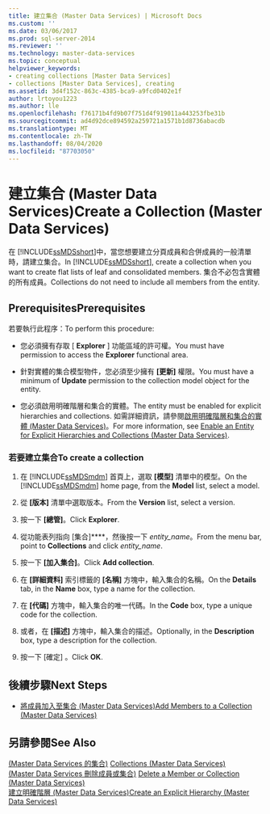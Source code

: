 ```yaml
---
title: 建立集合 (Master Data Services) | Microsoft Docs
ms.custom: ''
ms.date: 03/06/2017
ms.prod: sql-server-2014
ms.reviewer: ''
ms.technology: master-data-services
ms.topic: conceptual
helpviewer_keywords:
- creating collections [Master Data Services]
- collections [Master Data Services], creating
ms.assetid: 3d4f152c-863c-4385-bca9-a9fcd0402e1f
author: lrtoyou1223
ms.author: lle
ms.openlocfilehash: f76171b4fd9b07f751d4f919011a443253fbe31b
ms.sourcegitcommit: ad4d92dce894592a259721a1571b1d8736abacdb
ms.translationtype: MT
ms.contentlocale: zh-TW
ms.lasthandoff: 08/04/2020
ms.locfileid: "87703050"
---
```

# <a name="create-a-collection-master-data-services"></a><span data-ttu-id="d2f63-102">建立集合 (Master Data Services)</span><span class="sxs-lookup"><span data-stu-id="d2f63-102">Create a Collection (Master Data Services)</span></span>
  <span data-ttu-id="d2f63-103">在 [!INCLUDE[ssMDSshort](../includes/ssmdsshort-md.md)]中，當您想要建立分頁成員和合併成員的一般清單時，請建立集合。</span><span class="sxs-lookup"><span data-stu-id="d2f63-103">In [!INCLUDE[ssMDSshort](../includes/ssmdsshort-md.md)], create a collection when you want to create flat lists of leaf and consolidated members.</span></span> <span data-ttu-id="d2f63-104">集合不必包含實體的所有成員。</span><span class="sxs-lookup"><span data-stu-id="d2f63-104">Collections do not need to include all members from the entity.</span></span>  
  
## <a name="prerequisites"></a><span data-ttu-id="d2f63-105">Prerequisites</span><span class="sxs-lookup"><span data-stu-id="d2f63-105">Prerequisites</span></span>  
 <span data-ttu-id="d2f63-106">若要執行此程序：</span><span class="sxs-lookup"><span data-stu-id="d2f63-106">To perform this procedure:</span></span>  
  
-   <span data-ttu-id="d2f63-107">您必須擁有存取 [ **Explorer** ] 功能區域的許可權。</span><span class="sxs-lookup"><span data-stu-id="d2f63-107">You must have permission to access the **Explorer** functional area.</span></span>  
  
-   <span data-ttu-id="d2f63-108">針對實體的集合模型物件，您必須至少擁有 **[更新]** 權限。</span><span class="sxs-lookup"><span data-stu-id="d2f63-108">You must have a minimum of **Update** permission to the collection model object for the entity.</span></span>  
  
-   <span data-ttu-id="d2f63-109">您必須啟用明確階層和集合的實體。</span><span class="sxs-lookup"><span data-stu-id="d2f63-109">The entity must be enabled for explicit hierarchies and collections.</span></span> <span data-ttu-id="d2f63-110">如需詳細資訊，請參閱[啟用明確階層和集合的實體 &#40;Master Data Services&#41;](enable-an-entity-for-explicit-hierarchies-and-collections-master-data-services.md)。</span><span class="sxs-lookup"><span data-stu-id="d2f63-110">For more information, see [Enable an Entity for Explicit Hierarchies and Collections &#40;Master Data Services&#41;](enable-an-entity-for-explicit-hierarchies-and-collections-master-data-services.md).</span></span>  
  
### <a name="to-create-a-collection"></a><span data-ttu-id="d2f63-111">若要建立集合</span><span class="sxs-lookup"><span data-stu-id="d2f63-111">To create a collection</span></span>  
  
1.  <span data-ttu-id="d2f63-112">在 [!INCLUDE[ssMDSmdm](../includes/ssmdsmdm-md.md)] 首頁上，選取 **[模型]** 清單中的模型。</span><span class="sxs-lookup"><span data-stu-id="d2f63-112">On the [!INCLUDE[ssMDSmdm](../includes/ssmdsmdm-md.md)] home page, from the **Model** list, select a model.</span></span>  
  
2.  <span data-ttu-id="d2f63-113">從 **[版本]** 清單中選取版本。</span><span class="sxs-lookup"><span data-stu-id="d2f63-113">From the **Version** list, select a version.</span></span>  
  
3.  <span data-ttu-id="d2f63-114">按一下 **[總管]**。</span><span class="sxs-lookup"><span data-stu-id="d2f63-114">Click **Explorer**.</span></span>  
  
4.  <span data-ttu-id="d2f63-115">從功能表列指向 [集合]\*\*\*\*，然後按一下 *entity_name*。</span><span class="sxs-lookup"><span data-stu-id="d2f63-115">From the menu bar, point to **Collections** and click *entity_name*.</span></span>  
  
5.  <span data-ttu-id="d2f63-116">按一下 **[加入集合]**。</span><span class="sxs-lookup"><span data-stu-id="d2f63-116">Click **Add collection**.</span></span>  
  
6.  <span data-ttu-id="d2f63-117">在 **[詳細資料]** 索引標籤的 **[名稱]** 方塊中，輸入集合的名稱。</span><span class="sxs-lookup"><span data-stu-id="d2f63-117">On the **Details** tab, in the **Name** box, type a name for the collection.</span></span>  
  
7.  <span data-ttu-id="d2f63-118">在 **[代碼]** 方塊中，輸入集合的唯一代碼。</span><span class="sxs-lookup"><span data-stu-id="d2f63-118">In the **Code** box, type a unique code for the collection.</span></span>  
  
8.  <span data-ttu-id="d2f63-119">或者，在 **[描述]** 方塊中，輸入集合的描述。</span><span class="sxs-lookup"><span data-stu-id="d2f63-119">Optionally, in the **Description** box, type a description for the collection.</span></span>  
  
9. <span data-ttu-id="d2f63-120">按一下 [確定]  。</span><span class="sxs-lookup"><span data-stu-id="d2f63-120">Click **OK**.</span></span>  
  
## <a name="next-steps"></a><span data-ttu-id="d2f63-121">後續步驟</span><span class="sxs-lookup"><span data-stu-id="d2f63-121">Next Steps</span></span>  
  
-   [<span data-ttu-id="d2f63-122">將成員加入至集合 &#40;Master Data Services&#41;</span><span class="sxs-lookup"><span data-stu-id="d2f63-122">Add Members to a Collection &#40;Master Data Services&#41;</span></span>](../../2014/master-data-services/add-members-to-a-collection-master-data-services.md)  
  
## <a name="see-also"></a><span data-ttu-id="d2f63-123">另請參閱</span><span class="sxs-lookup"><span data-stu-id="d2f63-123">See Also</span></span>  
 <span data-ttu-id="d2f63-124">[&#40;Master Data Services 的集合&#41;](../../2014/master-data-services/collections-master-data-services.md) </span><span class="sxs-lookup"><span data-stu-id="d2f63-124">[Collections &#40;Master Data Services&#41;](../../2014/master-data-services/collections-master-data-services.md) </span></span>  
 <span data-ttu-id="d2f63-125">[&#40;Master Data Services 刪除成員或集合&#41;](../../2014/master-data-services/delete-a-member-or-collection-master-data-services.md) </span><span class="sxs-lookup"><span data-stu-id="d2f63-125">[Delete a Member or Collection &#40;Master Data Services&#41;](../../2014/master-data-services/delete-a-member-or-collection-master-data-services.md) </span></span>  
 [<span data-ttu-id="d2f63-126">建立明確階層 &#40;Master Data Services&#41;</span><span class="sxs-lookup"><span data-stu-id="d2f63-126">Create an Explicit Hierarchy &#40;Master Data Services&#41;</span></span>](../../2014/master-data-services/create-an-explicit-hierarchy-master-data-services.md)  
  
  
